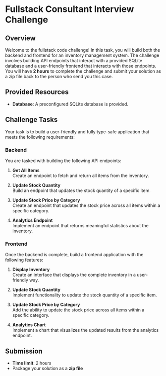 # Fullstack Consultant Interview Challenge

## Overview

Welcome to the fullstack code challenge! In this task, you will build both the backend and frontend for an inventory management system. The challenge involves building API endpoints that interact with a provided SQLite database and a user-friendly frontend that interacts with those endpoints. You will have **2 hours** to complete the challenge and submit your solution as a zip file back to the person who send you this case.

## Provided Resources

- **Database**: A preconfigured SQLite database is provided.

## Challenge Tasks

Your task is to build a user-friendly and fully type-safe application that meets the following requirements:

### Backend

You are tasked with building the following API endpoints:

1. **Get All Items**  
   Create an endpoint to fetch and return all items from the inventory.

2. **Update Stock Quantity**  
   Build an endpoint that updates the stock quantity of a specific item.

3. **Update Stock Price by Category**  
   Create an endpoint that updates the stock price across all items within a specific category.

4. **Analytics Endpoint**  
   Implement an endpoint that returns meaningful statistics about the inventory.

### Frontend

Once the backend is complete, build a frontend application with the following features:

1. **Display Inventory**  
   Create an interface that displays the complete inventory in a user-friendly way.

2. **Update Stock Quantity**  
   Implement functionality to update the stock quantity of a specific item.

3. **Update Stock Price by Category**  
   Add the ability to update the stock price across all items within a specific category.

4. **Analytics Chart**  
   Implement a chart that visualizes the updated results from the analytics endpoint.

## Submission

- **Time limit**: 2 hours
- Package your solution as a **zip file**
